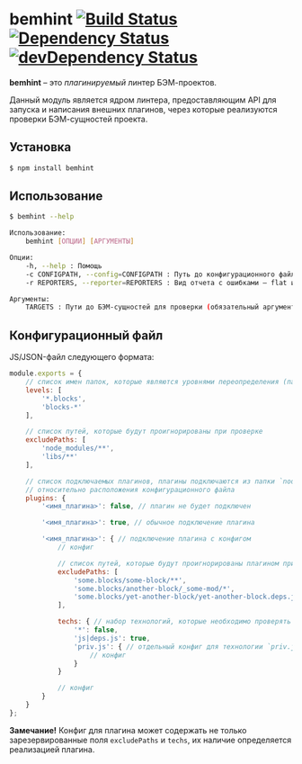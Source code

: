 # bemhint [![Build Status](https://travis-ci.org/bem/bemhint.svg)](https://travis-ci.org/bem/bemhint) [![Dependency Status](https://david-dm.org/bem/bemhint.svg)](https://david-dm.org/bem/bemhint) [![devDependency Status](https://david-dm.org/bem/bemhint/dev-status.svg)](https://david-dm.org/bem/bemhint#info=devDependencies)

**bemhint** – это *плагинируемый* линтер БЭМ-проектов.

Данный модуль является ядром линтера, предоставляющим API для запуска и написания внешних плагинов, через которые реализуются проверки БЭМ-сущностей проекта.

## Установка

```bash
$ npm install bemhint
```

## Использование

```bash
$ bemhint --help

Использование:
    bemhint [ОПЦИИ] [АРГУМЕНТЫ]

Опции:
    -h, --help : Помощь
    -с CONFIGPATH, --config=CONFIGPATH : Путь до конфигурационного файла (по умолчанию: .bemhint.js)
    -r REPORTERS, --reporter=REPORTERS : Вид отчета с ошибками – flat и/или html (по умолчанию: flat)

Аргументы:
    TARGETS : Пути до БЭМ-сущностей для проверки (обязательный аргумент)
```

## Конфигурационный файл

JS/JSON-файл следующего формата:

```js
module.exports = {
    // cписок имен папок, которые являются уровнями переопределения (папками с блоками)
    levels: [
        '*.blocks',
        'blocks-*'
    ],

    // список путей, которые будут проигнорированы при проверке
    excludePaths: [
        'node_modules/**',
        'libs/**'
    ],

    // список подключаемых плагинов, плагины подключаются из папки `node_modules`
    // относительно расположения конфигурационного файла
    plugins: {
        '<имя_плагина>': false, // плагин не будет подключен

        '<имя_плагина>': true, // обычное подключение плагина

        '<имя_плагина>': { // подключение плагина с конфигом
            // конфиг

            // список путей, которые будут проигнорированы плагином при проверке
            excludePaths: [
                'some.blocks/some-block/**',
                'some.blocks/another-block/_some-mod/*',
                'some.blocks/yet-another-block/yet-another-block.deps.js'
            ],

            techs: { // набор технологий, которые необходимо проверять плагином
                '*': false,
                'js|deps.js': true,
                'priv.js': { // отдельный конфиг для технологии `priv.js`
                    // конфиг
                }
            }

            // конфиг
        }
    }
};
```

**Замечание!** Конфиг для плагина может содержать не только зарезервированные поля `excludePaths` и `techs`, их наличие определяется реализацией плагина.
